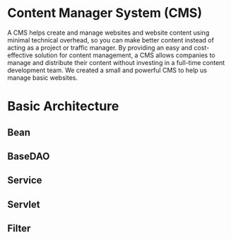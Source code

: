 # Content Manager System (CMS)
A CMS helps create and manage websites and website content using minimal technical overhead, so you can make better content instead of acting as a project or traffic manager. By providing an easy and cost-effective solution for content management, a CMS allows companies to manage and distribute their content without investing in a full-time content development team. We created a small and powerful CMS to help us manage basic websites.

# Basic Architecture 
## Bean  

## BaseDAO

## Service

## Servlet

## Filter
